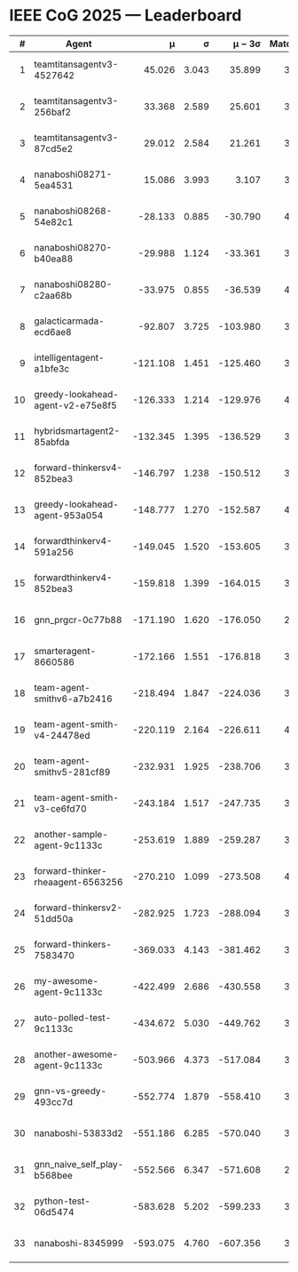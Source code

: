 # IEEE CoG 2025 — Leaderboard

| # | Agent | μ | σ | μ − 3σ | Matches | Updated |
|---:|---|---:|---:|---:|---:|---|
| 1 | teamtitansagentv3-4527642 | 45.026 | 3.043 | 35.899 | 3256 | 2025-09-01 21:58 |
| 2 | teamtitansagentv3-256baf2 | 33.368 | 2.589 | 25.601 | 3654 | 2025-09-01 21:58 |
| 3 | teamtitansagentv3-87cd5e2 | 29.012 | 2.584 | 21.261 | 3498 | 2025-09-01 21:58 |
| 4 | nanaboshi08271-5ea4531 | 15.086 | 3.993 | 3.107 | 3820 | 2025-09-01 21:58 |
| 5 | nanaboshi08268-54e82c1 | -28.133 | 0.885 | -30.790 | 4040 | 2025-09-01 21:58 |
| 6 | nanaboshi08270-b40ea88 | -29.988 | 1.124 | -33.361 | 3800 | 2025-09-01 21:58 |
| 7 | nanaboshi08280-c2aa68b | -33.975 | 0.855 | -36.539 | 4140 | 2025-09-01 21:58 |
| 8 | galacticarmada-ecd6ae8 | -92.807 | 3.725 | -103.980 | 3620 | 2025-09-01 21:58 |
| 9 | intelligentagent-a1bfe3c | -121.108 | 1.451 | -125.460 | 3522 | 2025-09-01 21:58 |
| 10 | greedy-lookahead-agent-v2-e75e8f5 | -126.333 | 1.214 | -129.976 | 4188 | 2025-09-01 21:58 |
| 11 | hybridsmartagent2-85abfda | -132.345 | 1.395 | -136.529 | 3184 | 2025-09-01 21:58 |
| 12 | forward-thinkersv4-852bea3 | -146.797 | 1.238 | -150.512 | 3131 | 2025-09-01 21:58 |
| 13 | greedy-lookahead-agent-953a054 | -148.777 | 1.270 | -152.587 | 4128 | 2025-09-01 21:58 |
| 14 | forwardthinkerv4-591a256 | -149.045 | 1.520 | -153.605 | 3087 | 2025-09-01 21:58 |
| 15 | forwardthinkerv4-852bea3 | -159.818 | 1.399 | -164.015 | 3147 | 2025-09-01 21:58 |
| 16 | gnn_prgcr-0c77b88 | -171.190 | 1.620 | -176.050 | 2980 | 2025-09-01 21:58 |
| 17 | smarteragent-8660586 | -172.166 | 1.551 | -176.818 | 3049 | 2025-09-01 21:58 |
| 18 | team-agent-smithv6-a7b2416 | -218.494 | 1.847 | -224.036 | 3960 | 2025-09-01 21:58 |
| 19 | team-agent-smith-v4-24478ed | -220.119 | 2.164 | -226.611 | 4100 | 2025-09-01 21:58 |
| 20 | team-agent-smithv5-281cf89 | -232.931 | 1.925 | -238.706 | 3720 | 2025-09-01 21:58 |
| 21 | team-agent-smith-v3-ce6fd70 | -243.184 | 1.517 | -247.735 | 3680 | 2025-09-01 21:58 |
| 22 | another-sample-agent-9c1133c | -253.619 | 1.889 | -259.287 | 3960 | 2025-09-01 21:58 |
| 23 | forward-thinker-rheaagent-6563256 | -270.210 | 1.099 | -273.508 | 4070 | 2025-09-01 21:58 |
| 24 | forward-thinkersv2-51dd50a | -282.925 | 1.723 | -288.094 | 3550 | 2025-09-01 21:58 |
| 25 | forward-thinkers-7583470 | -369.033 | 4.143 | -381.462 | 3780 | 2025-09-01 21:58 |
| 26 | my-awesome-agent-9c1133c | -422.499 | 2.686 | -430.558 | 3860 | 2025-09-01 21:58 |
| 27 | auto-polled-test-9c1133c | -434.672 | 5.030 | -449.762 | 3940 | 2025-09-01 21:58 |
| 28 | another-awesome-agent-9c1133c | -503.966 | 4.373 | -517.084 | 3800 | 2025-09-01 21:58 |
| 29 | gnn-vs-greedy-493cc7d | -552.774 | 1.879 | -558.410 | 3420 | 2025-09-01 21:58 |
| 30 | nanaboshi-53833d2 | -551.186 | 6.285 | -570.040 | 3480 | 2025-09-01 21:58 |
| 31 | gnn_naive_self_play-b568bee | -552.566 | 6.347 | -571.608 | 2460 | 2025-09-01 21:58 |
| 32 | python-test-06d5474 | -583.628 | 5.202 | -599.233 | 3060 | 2025-09-01 21:58 |
| 33 | nanaboshi-8345999 | -593.075 | 4.760 | -607.356 | 3560 | 2025-09-01 21:58 |
